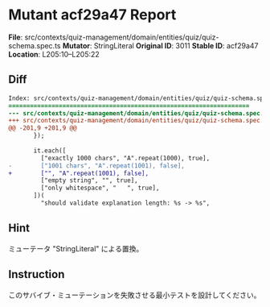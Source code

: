 # Mutant acf29a47 Report

**File**: src/contexts/quiz-management/domain/entities/quiz/quiz-schema.spec.ts
**Mutator**: StringLiteral
**Original ID**: 3011
**Stable ID**: acf29a47
**Location**: L205:10–L205:22

## Diff

```diff
Index: src/contexts/quiz-management/domain/entities/quiz/quiz-schema.spec.ts
===================================================================
--- src/contexts/quiz-management/domain/entities/quiz/quiz-schema.spec.ts	original
+++ src/contexts/quiz-management/domain/entities/quiz/quiz-schema.spec.ts	mutated #3011
@@ -201,9 +201,9 @@
       });
 
       it.each([
         ["exactly 1000 chars", "A".repeat(1000), true],
-        ["1001 chars", "A".repeat(1001), false],
+        ["", "A".repeat(1001), false],
         ["empty string", "", true],
         ["only whitespace", "   ", true],
       ])(
         "should validate explanation length: %s -> %s",
```

## Hint

ミューテータ "StringLiteral" による置換。

## Instruction

このサバイブ・ミューテーションを失敗させる最小テストを設計してください。
